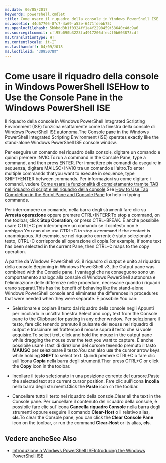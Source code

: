 ```yaml
---
ms.date: 06/05/2017
keywords: powershell,cmdlet
title: Come usare il riquadro della console in Windows PowerShell ISE
ms.assetid: 44d67705-87c7-4a69-a53e-6471fdebb757
ms.openlocfilehash: 5bbbdd3b1f0324ff1a4f2298459f58640c4dc9a6
ms.sourcegitcommit: cf195b090b3223fa4917206dfec7f0b603873cdf
ms.translationtype: HT
ms.contentlocale: it-IT
ms.lasthandoff: 04/09/2018
ms.locfileid: "30950788"
---
```

# <a name="how-to-use-the-console-pane-in-the-windows-powershell-ise"></a><span data-ttu-id="82199-103">Come usare il riquadro della console in Windows PowerShell ISE</span><span class="sxs-lookup"><span data-stu-id="82199-103">How to Use the Console Pane in the Windows PowerShell ISE</span></span>

<span data-ttu-id="82199-104">Il riquadro della console in Windows PowerShell Integrated Scripting Environment (ISE) funziona esattamente come la finestra della console di Windows PowerShell ISE autonoma.</span><span class="sxs-lookup"><span data-stu-id="82199-104">The Console pane in the Windows PowerShell Integrated Scripting Environment (ISE) operates exactly like the stand-alone Windows PowerShell ISE console window.</span></span>

<span data-ttu-id="82199-105">Per eseguire un comando nel riquadro della console, digitare un comando e quindi premere INVIO.</span><span class="sxs-lookup"><span data-stu-id="82199-105">To run a command in the Console Pane, type a command, and then press ENTER.</span></span> <span data-ttu-id="82199-106">Per immettere più comandi da eseguire in sequenza, digitare MAIUSC+INVIO tra un comando e l'altro.</span><span class="sxs-lookup"><span data-stu-id="82199-106">To enter multiple commands that you want to execute in sequence, type SHIFT+ENTER between commands.</span></span> <span data-ttu-id="82199-107">Per informazioni su come digitare i comandi, vedere [Come usare la funzionalità di completamento tramite TAB nel riquadro di script e nel riquadro della console](How-to-Use-Tab-Completion-in-the-Script-Pane-and-Console-Pane.md).</span><span class="sxs-lookup"><span data-stu-id="82199-107">See [How to Use Tab Completion in the Script Pane and Console Pane](How-to-Use-Tab-Completion-in-the-Script-Pane-and-Console-Pane.md) for help in typing commands.</span></span>

<span data-ttu-id="82199-108">Per interrompere un comando, nella barra degli strumenti fare clic su **Arresta operazione** oppure premere CTRL+INTERR.</span><span class="sxs-lookup"><span data-stu-id="82199-108">To stop a command, on the toolbar, click **Stop Operation**, or press CTRL+BREAK.</span></span> <span data-ttu-id="82199-109">È anche possibile usare CTRL+C per interrompere un comando se il contesto non è ambiguo.</span><span class="sxs-lookup"><span data-stu-id="82199-109">You can also use CTRL+C to stop a command if the context is unambiguous.</span></span> <span data-ttu-id="82199-110">Ad esempio, se nel riquadro corrente è stato selezionato testo, CTRL+C corrisponde all'operazione di copia.</span><span class="sxs-lookup"><span data-stu-id="82199-110">For example, if some text has been selected in the current Pane, then CTRL+C maps to the copy operation.</span></span>

<span data-ttu-id="82199-111">A partire da Windows PowerShell v3, il riquadro di output è unito al riquadro della console.</span><span class="sxs-lookup"><span data-stu-id="82199-111">Beginning in Windows PowerShell v3, the Output pane was combined with the Console pane.</span></span> <span data-ttu-id="82199-112">I vantaggi che ne conseguono sono un comportamento analogo alla console di Windows PowerShell autonoma e l'eliminazione delle differenze nelle procedure, necessarie quando i riquadri erano separati.</span><span class="sxs-lookup"><span data-stu-id="82199-112">This has the benefit of behaving like the stand-alone Windows PowerShell console and eliminates the differences in procedures that were needed when they were separate.</span></span> <span data-ttu-id="82199-113">È possibile:</span><span class="sxs-lookup"><span data-stu-id="82199-113">You can:</span></span>

- <span data-ttu-id="82199-114">Selezionare e copiare il testo dal riquadro della console negli Appunti per incollarlo in un'altra finestra.</span><span class="sxs-lookup"><span data-stu-id="82199-114">Select and copy text from the Console pane to the Clipboard for pasting in any other window.</span></span> <span data-ttu-id="82199-115">Per selezionare il testo, fare clic tenendo premuto il pulsante del mouse nel riquadro di output e trascinare nel frattempo il mouse sopra il testo che si vuole acquisire.</span><span class="sxs-lookup"><span data-stu-id="82199-115">To select text, click and hold the mouse in the output pane while dragging the mouse over the text you want to capture.</span></span> <span data-ttu-id="82199-116">È anche possibile usare i tasti di direzione del cursore tenendo premuto il tasto **MAIUSC** per selezionare il testo.</span><span class="sxs-lookup"><span data-stu-id="82199-116">You can also use the cursor arrow keys while holding **SHIFT** to select text.</span></span> <span data-ttu-id="82199-117">Quindi premere CTRL+C o fare clic sull'icona **Copia** nella barra degli strumenti.</span><span class="sxs-lookup"><span data-stu-id="82199-117">Then press CTRL+C or click the **Copy** icon in the toolbar.</span></span>

- <span data-ttu-id="82199-118">Incollare il testo selezionato in una posizione corrente del cursore.</span><span class="sxs-lookup"><span data-stu-id="82199-118">Paste the selected text at a current cursor position.</span></span> <span data-ttu-id="82199-119">Fare clic sull'icona **Incolla** nella barra degli strumenti.</span><span class="sxs-lookup"><span data-stu-id="82199-119">Click the **Paste** icon on the toolbar.</span></span>

- <span data-ttu-id="82199-120">Cancellare tutto il testo nel riquadro della console.</span><span class="sxs-lookup"><span data-stu-id="82199-120">Clear all the text in the Console pane.</span></span> <span data-ttu-id="82199-121">Per cancellare il contenuto del riquadro della console, è possibile fare clic sull'icona **Cancella riquadro Console** nella barra degli strumenti oppure eseguire il comando **Clear-Host** o il relativo alias, **cls**.</span><span class="sxs-lookup"><span data-stu-id="82199-121">To clear the Console pane, you can click the **Clear Console Pane** icon on the toolbar, or run the command **Clear-Host** or its alias, **cls**.</span></span>

## <a name="see-also"></a><span data-ttu-id="82199-122">Vedere anche</span><span class="sxs-lookup"><span data-stu-id="82199-122">See Also</span></span>

- [<span data-ttu-id="82199-123">Introduzione a Windows PowerShell ISE</span><span class="sxs-lookup"><span data-stu-id="82199-123">Introducing the Windows PowerShell ISE</span></span>](Introducing-the-Windows-PowerShell-ISE.md)